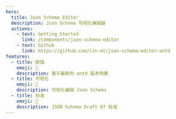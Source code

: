 ```yaml
---
hero:
  title: Json Schema Editor
  description: Json Schema 可视化编辑器
  actions:
    - text: Getting Started
      link: /components/json-schema-editor
    - text: Github
      link: https://github.com/lin-mt/json-schema-editor-antd
features:
  - title: 颜值
    emoji: 💎
    description: 基于最新的 antd 版本构建
  - title: 可视化
    emoji: 🧐
    description: 可视化编辑 Json Schema
  - title: 标准
    emoji: 🚀
    description: JSON Schema Draft 07 标准
---
```

